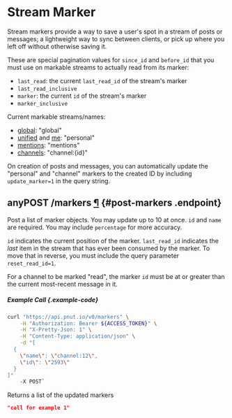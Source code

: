 # Stream Marker

Stream markers provide a way to save a user's spot in a stream of posts or messages; a lightweight way to sync between clients, or pick up where you left off without otherwise saving it.
    
These are special pagination values for `since_id` and `before_id` that you must use on markable streams to actually read from its marker:
    
* `last_read`: the current `last_read_id` of the stream's marker
* `last_read_inclusive`
* `marker`: the current `id` of the stream's marker
* `marker_inclusive`
    
Current markable streams/names:

* [global](posts/streams#get-posts-streams-global): "global"
* [unified](posts/streams#get-posts-streams-unified) and [me](posts/streams#get-posts-streams-me): "personal"
* [mentions](posts/streams#get-users-id-mentions): "mentions"
* [channels](channels/lookup#get-channels-id): "channel:{id}"
    
On creation of posts and messages, you can automatically update the "personal" and "channel" markers to the created ID by including `update_marker=1` in the query string.
    
    
## <span class="endpoint-meta">any</span><span class="method method-post">POST</span> /markers [&para;](#post-markers) {#post-markers .endpoint}

Post a list of marker objects. You may update up to 10 at once. `id` and `name` are required. You may include `percentage` for more accuracy.
    
`id` indicates the current position of the marker. `last_read_id` indicates the *last* item in the stream that has ever been consumed by the marker. To move that in reverse, you must include the query parameter `reset_read_id=1`.
    
For a channel to be marked "read", the marker `id` must be at or greater than the current most-recent message in it.
    
##### Example Call {.example-code}
        
```bash
curl "https://api.pnut.io/v0/markers" \
    -H "Authorization: Bearer ${ACCESS_TOKEN}" \
    -H "X-Pretty-Json: 1" \
    -H "Content-Type: application/json" \
    -d "[
  {
    \"name\": \"channel:12\",
    \"id\": \"2593\"
  }
]"
    -X POST`
```
    
Returns a list of the updated markers
        
```json
"call for example 1"
```